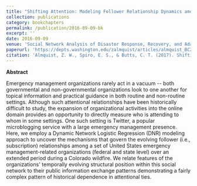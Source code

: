 ```yaml
---
title: "Shifting Attention: Modeling Follower Relationship Dynamics among US Emergency Management-related Organizations During a Colorado Wildfire"
collection: publications
category: bookchapters
permalink: /publication/2016-09-09-bk
excerpt: ''
date: 2016-09-09
venue: 'Social Network Analysis of Disaster Response, Recovery, and Adaptation'
paperurl: 'https://depts.washington.edu/zalmquist/articles/almquist_BC2.pdf'
citation: 'Almquist, Z. W., Spiro, E. S., & Butts, C. T. (2017). Shifting attention: Modeling follower relationship dynamics among us emergency management-related organizations during a colorado wildfire. In Social network analysis of disaster response, recovery, and adaptation (pp. 93-112). Butterworth-Heinemann.'
---
```





**Abstract**

 Emergency management organizations rarely act in a vacuum -- both governmental and non-governmental organizations look to one another for topical information and practical guidance in both routine and non-routine settings. Although such attentional relationships have been historically difficult to study, the expansion of organizational activities into the online domain provides an opportunity to directly measure who is attending to whom in some settings. One such setting is Twitter, a popular microblogging service with a large emergency management presence. Here, we employ a Dynamic Network Logistic Regression (DNR) modeling approach to uncover the mechanisms that govern the evolving follower (i.e., subscription) relationships among a set of United States emergency management-related organizations (federal and state level) over an extended period during a Colorado wildfire. We relate features of the organizations' temporally evolving structural position within this social network to their public information exchange patterns demonstrating a fairly complex pattern of historical dependence in attentional ties.
